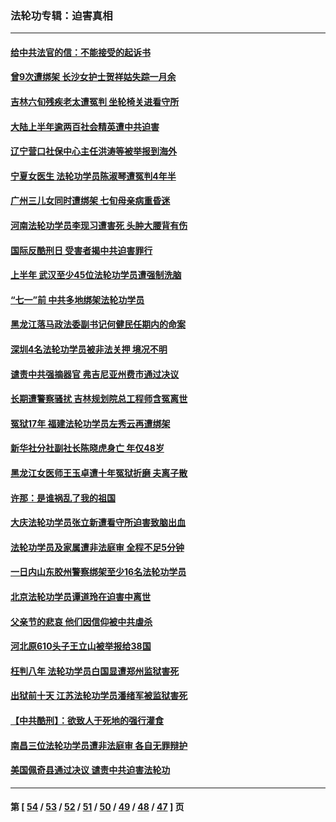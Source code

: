 ### 法轮功专辑：迫害真相
---
#### [给中共法官的信：不能接受的起诉书](../../pages/nf4379/n13054073.md) 
#### [曾9次遭绑架 长沙女护士贺祥姑失踪一月余](../../pages/nf4379/n13053392.md) 
#### [吉林六旬残疾老太遭冤判 坐轮椅关进看守所](../../pages/nf4379/n13050836.md) 
#### [大陆上半年逾两百社会精英遭中共迫害](../../pages/nf4379/n13044485.md) 
#### [辽宁营口社保中心主任洪涛等被举报到海外](../../pages/nf4379/n13045220.md) 
#### [宁夏女医生 法轮功学员陈淑琴遭冤判4年半](../../pages/nf4379/n13050675.md) 
#### [广州三儿女同时遭绑架 七旬母亲病重昏迷](../../pages/nf4379/n13047635.md) 
#### [河南法轮功学员李现习遭害死 头肿大腰背有伤](../../pages/nf4379/n13047032.md) 
#### [国际反酷刑日 受害者揭中共迫害罪行](../../pages/nf4379/n13048457.md) 
#### [上半年 武汉至少45位法轮功学员遭强制洗脑](../../pages/nf4379/n13047798.md) 
#### [“七一”前 中共多地绑架法轮功学员](../../pages/nf4379/n13045655.md) 
#### [黑龙江落马政法委副书记何健民任期内的命案](../../pages/nf4379/n13041837.md) 
#### [深圳4名法轮功学员被非法关押 境况不明](../../pages/nf4379/n13041685.md) 
#### [谴责中共强摘器官 弗吉尼亚州费市通过决议](../../pages/nf4379/n13040108.md) 
#### [长期遭警察骚扰 吉林规划院总工程师含冤离世](../../pages/nf4379/n13039001.md) 
#### [冤狱17年 福建法轮功学员左秀云再遭绑架](../../pages/nf4379/n13039942.md) 
#### [新华社分社副社长陈晓虎身亡 年仅48岁](../../pages/nf4379/n13039675.md) 
#### [黑龙江女医师王玉卓遭十年冤狱折磨 夫离子散](../../pages/nf4379/n13037253.md) 
#### [许那：是谁祸乱了我的祖国](../../pages/nf4379/n13037641.md) 
#### [大庆法轮功学员张立新遭看守所迫害致脑出血](../../pages/nf4379/n13036915.md) 
#### [法轮功学员及家属遭非法庭审 全程不足5分钟](../../pages/nf4379/n13035007.md) 
#### [一日内山东胶州警察绑架至少16名法轮功学员](../../pages/nf4379/n13034634.md) 
#### [北京法轮功学员谭道玲在迫害中离世](../../pages/nf4379/n13033671.md) 
#### [父亲节的悲哀 他们因信仰被中共虐杀](../../pages/nf4379/n13031547.md) 
#### [河北原610头子王立山被举报给38国](../../pages/nf4379/n13033924.md) 
#### [枉判八年 法轮功学员白国显遭郑州监狱害死](../../pages/nf4379/n13033662.md) 
#### [出狱前十天 江苏法轮功学员潘绪军被监狱害死](../../pages/nf4379/n13030988.md) 
#### [【中共酷刑】：欲致人于死地的强行灌食](../../pages/nf4379/n13029575.md) 
#### [南昌三位法轮功学员遭非法庭审 各自无罪辩护](../../pages/nf4379/n13028346.md) 
#### [美国佩奇县通过决议 谴责中共迫害法轮功](../../pages/nf4379/n13027185.md) 

---
#### 第 [ [54](./54.md) / [53](./53.md) / [52](./52.md) / [51](./51.md) / [50](./50.md) / [49](./49.md) / [48](./48.md) / [47](./47.md) ] 页
